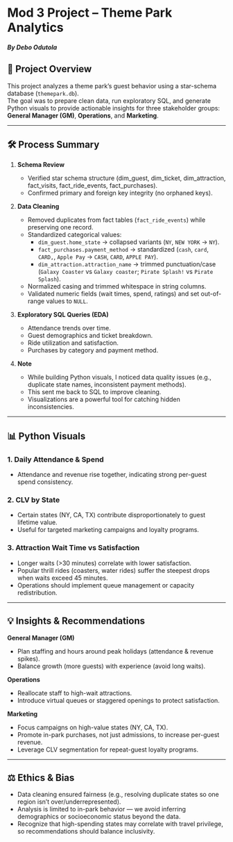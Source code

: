 # Mod 3 Project – Theme Park Analytics
##### By Debo Odutola

## 📂 Project Overview
This project analyzes a theme park’s guest behavior using a star-schema database (`themepark.db`).  
The goal was to prepare clean data, run exploratory SQL, and generate Python visuals to provide actionable insights for three stakeholder groups: **General Manager (GM)**, **Operations**, and **Marketing**.

---

## 🛠️ Process Summary
1. **Schema Review**  
   - Verified star schema structure (dim_guest, dim_ticket, dim_attraction, fact_visits, fact_ride_events, fact_purchases).  
   - Confirmed primary and foreign key integrity (no orphaned keys).  

2. **Data Cleaning**  
   - Removed duplicates from fact tables (`fact_ride_events`) while preserving one record.  
   - Standardized categorical values:  
     - `dim_guest.home_state` → collapsed variants (`NY`, `NEW YORK` → `NY`).  
     - `fact_purchases.payment_method` → standardized (`cash`, `card`, `CARD,`, `Apple Pay` → `CASH`, `CARD`, `APPLE PAY`).  
     - `dim_attraction.attraction_name` → trimmed punctuation/case (`Galaxy Coaster` vs `Galaxy coaster`; `Pirate Splash!` vs `Pirate Splash`).  
   - Normalized casing and trimmed whitespace in string columns.  
   - Validated numeric fields (wait times, spend, ratings) and set out-of-range values to `NULL`.  

3. **Exploratory SQL Queries (EDA)**  
   - Attendance trends over time.  
   - Guest demographics and ticket breakdown.  
   - Ride utilization and satisfaction.  
   - Purchases by category and payment method.  

4. **Note**  
   - While building Python visuals, I noticed data quality issues (e.g., duplicate state names, inconsistent payment methods).  
   - This sent me back to SQL to improve cleaning.  
   - Visualizations are a powerful tool for catching hidden inconsistencies.

---

## 📊 Python Visuals

### 1. Daily Attendance & Spend
- Attendance and revenue rise together, indicating strong per-guest spend consistency.

### 2. CLV by State
- Certain states (NY, CA, TX) contribute disproportionately to guest lifetime value.  
- Useful for targeted marketing campaigns and loyalty programs.

### 3. Attraction Wait Time vs Satisfaction
- Longer waits (>30 minutes) correlate with lower satisfaction.  
- Popular thrill rides (coasters, water rides) suffer the steepest drops when waits exceed 45 minutes.  
- Operations should implement queue management or capacity redistribution.

---

## 💡 Insights & Recommendations

**General Manager (GM)**  
- Plan staffing and hours around peak holidays (attendance & revenue spikes).  
- Balance growth (more guests) with experience (avoid long waits).

**Operations**  
- Reallocate staff to high-wait attractions.  
- Introduce virtual queues or staggered openings to protect satisfaction.

**Marketing**  
- Focus campaigns on high-value states (NY, CA, TX).  
- Promote in-park purchases, not just admissions, to increase per-guest revenue.  
- Leverage CLV segmentation for repeat-guest loyalty programs.

---

## ⚖️ Ethics & Bias
- Data cleaning ensured fairness (e.g., resolving duplicate states so one region isn’t over/underrepresented).  
- Analysis is limited to in-park behavior — we avoid inferring demographics or socioeconomic status beyond the data.  
- Recognize that high-spending states may correlate with travel privilege, so recommendations should balance inclusivity.
